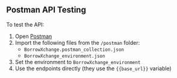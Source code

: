 ## Postman API Testing

To test the API:

1. Open [Postman](https://www.postman.com/)
2. Import the following files from the `/postman` folder:
   - `BorrowXchange.postman_collection.json`
   - `BorrowXchange_environment.json`
3. Set the environment to `BorrowXchange_environment`
4. Use the endpoints directly (they use the `{{base_url}}` variable)
